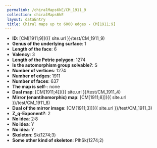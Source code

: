 ```yaml
--- 
 permalink: /chiralMaps6kE/CM_1911_9 
 collection: chiralMaps6kE
 layout: dataEntry
 title: Chiral maps up to 6000 edges - CM[1911;9]
---
```


- **ID**: [CM[1911;9]]({{ site.url }}/test/CM_1911_9)
- **Genus of the underlying surface**: 1
- **Length of the face**: 6
- **Valency**: 3
- **Length of the Petrie polygon**: 1274
- **Is the automorphism group solvable?**: S
- **Number of vertices**: 1274
- **Number of edges**: 1911
- **Number of faces**: 637
- **The map is self-**: none
- **Dual map**: [CM[1911;4]]({{ site.url }}/test/CM_1911_4)
- **Mirror (enantihomorphic) map**: [CM[1911;8]]({{ site.url }}/test/CM_1911_8)
- **Dual of the mirror image**: [CM[1911;3]]({{ site.url }}/test/CM_1911_3)
- **Z_q-Exponent?**: 2
- **No idea**:  2:8
- **No idea**: Y
- **No idea**: Y
- **Skeleton**: Sk(1274;3)
- **Some other kind of skeleton**: PlhSk(1274;2)
